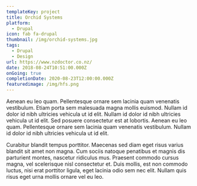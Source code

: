 ```yaml
---
templateKey: project
title: Orchid Systems
platform:
  - Drupal
icon: fab fa-drupal
thumbnail: /img/orchid-systems.jpg
tags:
  - Drupal
  - Design
url: https://www.nzdoctor.co.nz/
date: 2018-08-24T10:51:00.000Z
onGoing: true
completionDate: 2020-08-23T12:00:00.000Z
featuredimage: /img/hfs.png
---
```

Aenean eu leo quam. Pellentesque ornare sem lacinia quam venenatis vestibulum. Etiam porta sem malesuada magna mollis euismod. Nullam id dolor id nibh ultricies vehicula ut id elit. Nullam id dolor id nibh ultricies vehicula ut id elit. Sed posuere consectetur est at lobortis. Aenean eu leo quam. Pellentesque ornare sem lacinia quam venenatis vestibulum. Nullam id dolor id nibh ultricies vehicula ut id elit.

Curabitur blandit tempus porttitor. Maecenas sed diam eget risus varius blandit sit amet non magna. Cum sociis natoque penatibus et magnis dis parturient montes, nascetur ridiculus mus. Praesent commodo cursus magna, vel scelerisque nisl consectetur et. Duis mollis, est non commodo luctus, nisi erat porttitor ligula, eget lacinia odio sem nec elit. Nullam quis risus eget urna mollis ornare vel eu leo.